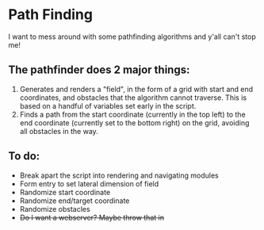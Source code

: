 # Path Finding

I want to mess around with some pathfinding algorithms and y'all can't stop me!

## The pathfinder does 2 major things:

1. Generates and renders a "field", in the form of a grid with start and end coordinates, and obstacles that the algorithm cannot traverse. This is based on a handful of variables set early in the script.
2. Finds a path from the start coordinate (currently in the top left) to the end coordinate (currently set to the bottom right) on the grid, avoiding all obstacles in the way.

## To do:

- Break apart the script into rendering and navigating modules
- Form entry to set lateral dimension of field
- Randomize start coordinate
- Randomize end/target coordinate
- Randomize obstacles
- ~~Do I want a webserver? Maybe throw that in~~
